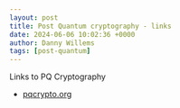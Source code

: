 ```yaml
---
layout: post
title: Post Quantum cryptography - links
date: 2024-06-06 10:02:36 +0000
author: Danny Willems
tags: [post-quantum]
---
```


Links to PQ Cryptography

- [pqcrypto.org](http://pqcrypto.org)
